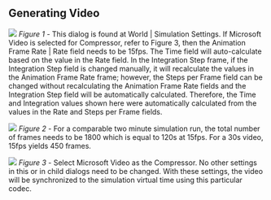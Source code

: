 ## Generating Video

![](https://github.com/PositronicsLab/wild-robot/tree/master/simwise4d/img/sw4d-simulation-setttings.png)
<i>Figure 1</i> - This dialog is found at World | Simulation Settings.  If Microsoft Video is selected for Compressor, refer to Figure 3, then the Animation Frame Rate | Rate field needs to be 15fps.  The Time field will auto-calculate based on the value in the Rate field.  In the Integration Step frame, if the Integration Step field is changed manually, it will recalculate the values in the Animation Frame Rate frame; however, the Steps per Frame field can be changed without recalculating the Animation Frame Rate fields and the Integration Step field will be automatically calculated.  Therefore, the Time and Integration values shown here were automatically calculated from the values in the Rate and Steps per Frame fields.

![](https://github.com/PositronicsLab/wild-robot/tree/master/simwise4d/img/sw4d-export-video.png)
<i>Figure 2</i> - For a comparable two minute simulation run, the total number of frames needs to be 1800 which is equal to 120s at 15fps.  For a 30s video, 15fps yields 450 frames.

![](https://github.com/PositronicsLab/wild-robot/tree/master/simwise4d/img/sw4d-video-compression.png)
<i>Figure 3</i> - Select Microsoft Video as the Compressor.  No other settings in this or in child dialogs need to be changed.  With these settings, the video will be synchronized to the simulation virtual time using this particular codec.
